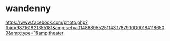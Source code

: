 # wandenny
https://www.facebook.com/photo.php?fbid=987161821355181&amp;set=a.114868955251143.17879.100001841186509&amp;type=1&amp;theater
